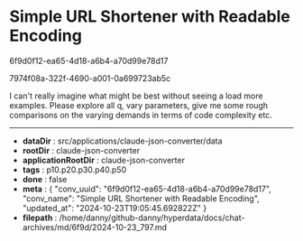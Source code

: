 # Simple URL Shortener with Readable Encoding

6f9d0f12-ea65-4d18-a6b4-a70d99e78d17

7974f08a-322f-4690-a001-0a699723ab5c

I can't really imagine what might be best without seeing a load more examples. Please explore all q, vary parameters, give me some rough comparisons on the varying demands in terms of code complexity etc.

---

* **dataDir** : src/applications/claude-json-converter/data
* **rootDir** : claude-json-converter
* **applicationRootDir** : claude-json-converter
* **tags** : p10.p20.p30.p40.p50
* **done** : false
* **meta** : {
  "conv_uuid": "6f9d0f12-ea65-4d18-a6b4-a70d99e78d17",
  "conv_name": "Simple URL Shortener with Readable Encoding",
  "updated_at": "2024-10-23T19:05:45.692822Z"
}
* **filepath** : /home/danny/github-danny/hyperdata/docs/chat-archives/md/6f9d/2024-10-23_797.md